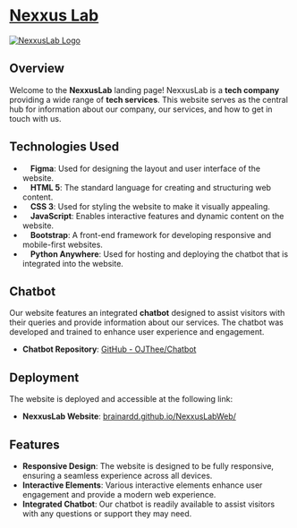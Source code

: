 # <a href="https://brainardd.github.io/NexxusLabWeb/" target="_blank">Nexxus Lab</a>

 <a href="https://brainardd.github.io/NexxusLabWeb/" target="_blank">![NexxusLab Logo](https://github.com/Brainardd/NexxusLabWeb/assets/90681357/a9f90da0-a947-4946-ac75-9de024aad6c2)</a>

## Overview

Welcome to the **NexxusLab** landing page! NexxusLab is a **tech company** providing a wide range of **tech services**. This website serves as the central hub for information about our company, our services, and how to get in touch with us.

## Technologies Used

- <img src="https://github.com/Brainardd/NexxusLabWeb/assets/90681357/654773f1-36f9-486b-9220-ee6b65a49187" width="10px"> **Figma**: Used for designing the layout and user interface of the website.
- <img src="(https://github.com/Brainardd/NexxusLabWeb/assets/90681357/a70de079-2f33-4fa4-9d61-1561ec8fcc8b)" width="10px"> **HTML 5**: The standard language for creating and structuring web content.
- <img src="(https://github.com/Brainardd/NexxusLabWeb/assets/90681357/1983fac0-9c82-4541-83d6-3b2fba4aecb6)" width="10px"> **CSS 3**: Used for styling the website to make it visually appealing.
- <img src="(https://github.com/Brainardd/NexxusLabWeb/assets/90681357/171c1ffb-88f4-4c76-a837-53d1227633f3)" width="10px"> **JavaScript**: Enables interactive features and dynamic content on the website.
- <img src="(https://github.com/Brainardd/NexxusLabWeb/assets/90681357/98bcfd3b-1208-416e-8635-44983561cfb6)" width="10px"> **Bootstrap**: A front-end framework for developing responsive and mobile-first websites.
- <img src="(https://github.com/Brainardd/NexxusLabWeb/assets/90681357/15f93604-a049-45bb-866f-d04638e88dc8)" width="10px"> **Python Anywhere**: Used for hosting and deploying the chatbot that is integrated into the website.

## Chatbot

Our website features an integrated **chatbot** designed to assist visitors with their queries and provide information about our services. The chatbot was developed and trained to enhance user experience and engagement.

- **Chatbot Repository**: [GitHub - OJThee/Chatbot](https://github.com/OJThee/Chatbot)

## Deployment

The website is deployed and accessible at the following link:

- **NexxusLab Website**: [brainardd.github.io/NexxusLabWeb/](https://brainardd.github.io/NexxusLabWeb/)

## Features

- **Responsive Design**: The website is designed to be fully responsive, ensuring a seamless experience across all devices.
- **Interactive Elements**: Various interactive elements enhance user engagement and provide a modern web experience.
- **Integrated Chatbot**: Our chatbot is readily available to assist visitors with any questions or support they may need.


